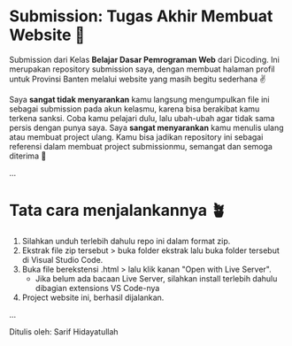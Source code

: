 # Submission: Tugas Akhir Membuat Website 🌱

Submission dari Kelas **Belajar Dasar Pemrograman Web** dari Dicoding. Ini merupakan repository submission saya, dengan membuat halaman profil untuk Provinsi Banten melalui website yang masih begitu sederhana ✌️

Saya **sangat tidak menyarankan** kamu langsung mengumpulkan file ini sebagai submission pada akun kelasmu, karena bisa berakibat kamu terkena sanksi. Coba kamu pelajari dulu, lalu ubah-ubah agar tidak sama persis dengan punya saya. Saya **sangat menyarankan** kamu menulis ulang atau membuat project ulang. Kamu bisa jadikan repository ini sebagai referensi dalam membuat project submissionmu, semangat dan semoga diterima 🍷


...

# Tata cara menjalankannya 🪴

1. Silahkan unduh terlebih dahulu repo ini dalam format zip.
2. Ekstrak file zip tersebut > buka folder ekstrak lalu buka folder tersebut di Visual Studio Code.
3. Buka file berekstensi .html > lalu klik kanan "Open with Live Server".
    - Jika belum ada bacaan Live Server, silahkan install terlebih dahulu dibagian extensions VS Code-nya
4. Project website ini, berhasil dijalankan.

...

Ditulis oleh: Sarif Hidayatullah